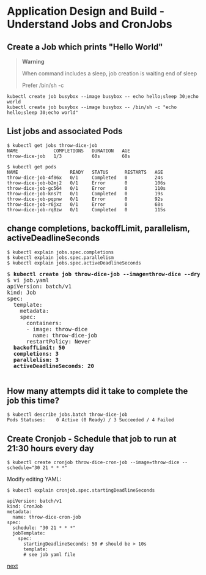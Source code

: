 # Application Design and Build - Understand Jobs and CronJobs

[//]: # (source 04/Jobs and CronJobs)

## Create a Job which prints "Hello World"

>**Warning**
>
>When command includes a sleep, job creation is waiting end of sleep
>
>Prefer /bin/sh -c

```
kubectl create job busybox --image busybox -- echo hello;sleep 30;echo world
kubectl create job busybox --image busybox -- /bin/sh -c "echo hello;sleep 30;echo world"
```


## List jobs and associated Pods

```
$ kubectl get jobs throw-dice-job 
NAME             COMPLETIONS   DURATION   AGE
throw-dice-job   1/3           60s        60s
```

```
$ kubectl get pods
NAME                   READY   STATUS      RESTARTS   AGE
throw-dice-job-4f86x   0/1     Completed   0          24s
throw-dice-job-b2mj2   0/1     Error       0          106s
throw-dice-job-gc564   0/1     Error       0          110s
throw-dice-job-kns7t   0/1     Completed   0          19s
throw-dice-job-pqpnw   0/1     Error       0          92s
throw-dice-job-r6jxz   0/1     Error       0          68s
throw-dice-job-rq8zw   0/1     Completed   0          115s
```

## change completions, backoffLimit, parallelism, activeDeadlineSeconds

```
$ kubectl explain jobs.spec.completions
$ kubectl explain jobs.spec.parallelism
$ kubectl explain jobs.spec.activeDeadlineSeconds
```

<pre>
$ <b>kubectl create job throw-dice-job --image=throw-dice --dry-run=client -o yaml > job.yaml</b>
$ vi job.yaml
apiVersion: batch/v1
kind: Job
spec:
  template:
    metadata:
    spec:
      containers:
      - image: throw-dice
        name: throw-dice-job
      restartPolicy: Never
  <b>backoffLimit: 50
  completions: 3
  parallelism: 3
  activeDeadlineSeconds: 20</b>
  
</pre>

## How many attempts did it take to complete the job this time?

```
$ kubectl describe jobs.batch throw-dice-job 
Pods Statuses:    0 Active (0 Ready) / 3 Succeeded / 4 Failed
```

## Create Cronjob - Schedule that job to run at 21:30 hours every day

```
$ kubectl create cronjob throw-dice-cron-job --image=throw-dice --schedule="30 21 * * *"
```

Modify editing YAML:
```
$ kubectl explain cronjob.spec.startingDeadlineSeconds
```

```
apiVersion: batch/v1
kind: CronJob
metadata:
  name: throw-dice-cron-job 
spec:
  schedule: "30 21 * * *"
  jobTemplate:
    spec:
      startingDeadlineSeconds: 50 # should be > 10s
      template:
      # see job yaml file
```

[next](./03-multi-container-pod-design.md)

